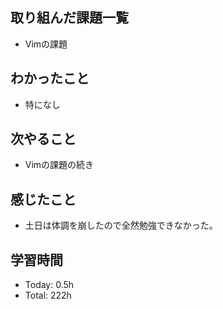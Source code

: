 ## 取り組んだ課題一覧
- Vimの課題
## わかったこと
- 特になし
## 次やること
- Vimの課題の続き
## 感じたこと
- 土日は体調を崩したので全然勉強できなかった。
## 学習時間
- Today: 0.5h
- Total: 222h